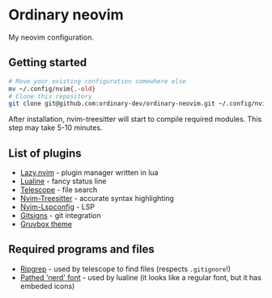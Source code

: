 # Ordinary neovim

My neovim configuration.

## Getting started
```bash
# Move your existing configuration somewhere else
mv ~/.config/nvim{,-old}
# Clone this repository
git clone git@github.com:ordinary-dev/ordinary-neovim.git ~/.config/nvim
```

After installation, nvim-treesitter will start to compile required modules.
This step may take 5-10 minutes.

## List of plugins
- [Lazy.nvim](https://github.com/folke/lazy.nvim) - plugin manager written in lua
- [Lualine](https://github.com/nvim-lualine/lualine.nvim) - fancy status line
- [Telescope](https://github.com/nvim-telescope/telescope.nvim) - file search
- [Nvim-Treesitter](https://github.com/nvim-treesitter/nvim-treesitter) - accurate syntax highlighting
- [Nvim-Lspconfig](https://github.com/neovim/nvim-lspconfig) - LSP
- [Gitsigns](https://github.com/lewis6991/gitsigns.nvim) - git integration
- [Gruvbox theme](https://github.com/ellisonleao/gruvbox.nvim)

## Required programs and files
- [Ripgrep](https://github.com/BurntSushi/ripgrep) - used by telescope to find files (respects `.gitignore`!)
- [Pathed 'nerd' font](https://github.com/ryanoasis/nerd-fonts) - used by lualine (it looks like a regular font, but it has embeded icons)
